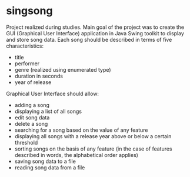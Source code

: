 # singsong


Project realized during studies. Main goal of the project was to create the GUI (Graphical User Interface) application in Java Swing toolkit to display and store song data. Each song should be described in terms of five characteristics:
- title
- performer
- genre (realized using enumerated type)
- duration in seconds
- year of release

Graphical User Interface should allow:
- adding a song
- displaying a list of all songs
- edit song data
- delete a song
- searching for a song based on the value of any feature
- displaying all songs with a release year above or below a certain threshold
- sorting songs on the basis of any feature (in the case of features described in words, the alphabetical order applies)
- saving song data to a file
- reading song data from a file
